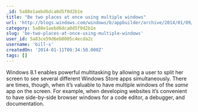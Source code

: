 ```yaml
---
_id: 5a88e1aebd6dca0d5f0d2b1e
title: "Be two places at once using multiple windows"
url: 'http://blogs.windows.com/windows/b/appbuilder/archive/2014/01/09/be-two-places-at-once-using-multiple-windows.aspx'
category: 5a88e1aebd6dca0d5f0d2b1e
slug: 'be-two-places-at-once-using-multiple-windows'
user_id: 5a83ce59d6eb0005c4ecda2c
username: 'bill-s'
createdOn: '2014-01-11T09:34:50.000Z'
tags: []
---
```


Windows 8.1 enables powerful multitasking by allowing a user to split her screen to see several different Windows Store apps simultaneously. There are times, though, when it’s valuable to have multiple windows of the <i>same </i>app on the screen. For example, when developing websites it’s convenient to have side-by-side browser windows for a code editor, a debugger, and documentation.
